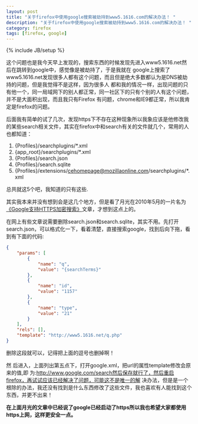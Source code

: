 ```yaml
---
layout: post
title: "关于firefox中使用google搜索被劫持到www5.1616.com的解决办法！ "
description: "关于firefox中使用google搜索被劫持到www5.1616.com的解决办法！ "
category: firefox
tags: [firefox, google]
---
```

{% include JB/setup %}

这个问题也是我今天早上发现的，搜索东西的时候发现先进入www5.1616.net然后在跳转到google中，感觉像是被劫持了，于是我就在 google上搜索了www5.1616.net发现很多人都有这个问题，而且但是绝大多数都认为是DNS被劫持的问题，但是我觉得不是这样，因为很多人 都和我的情况一样，出现问题的只有他一个，同一局域网下的别人都正常，同一社区下的只有个别的人有这个问题，并不是大面积出现，而且我只有Firefox 有问题，chrome和IE9都正常，所以我肯定是firefox的问题。

后面我有简单的试了几次，发现https下不存在这种现象所以我象应该是他修改我的某些search相关文件，其实在firefox中和search有关的文件就几个，常用的人也都知道：

1. {Profiles}/searchplugins/*.xml
2. {app_root}/searchplugins/*.xml
3. {Profiles}/search.json
4. {Profiles}/search.sqlite
5. {Profiles}/extensions/cehomepage@mozillaonline.com/searchplugins/*.xml

总共就这5个吧，我知道的只有这些.

其实我本来并没有想到会是这几个地方，但是看了月光在2010年5月的一片名为[《Google支持HTTPS加密搜索》](http://www.williamlong.info/archives/2186.html)文章，才想到这点上的。

在网上有些文章说需要删除search.json和search.sqlite，其实不用。先打开search.json，可以格式化一下，看着清楚，直接搜索google，找到后向下拖，看到有下面的代码:

```json
{
    "params": [
        {
            "name": "q",
            "value": "{searchTerms}"
        },
        {
            "name": "id",
            "value": "1157"
        },
        {
            "name": "type",
            "value": "21"
        }
    ],
    "rels": [],
    "template": "http://www5.1616.net/q.php"
}
```

删除这段就可以，记得把上面的逗号也删掉啊！

然 后进入，上面列出第五点下，打开google.xml，把url的属性template修改会原来的值,即 为:http://www.google.com/search然后保存就行了，然后重启firefox，再试试应该已经解决了问题，可能这不是唯一的解 决办法，但是是一个根除的办法，我还没有找到是什么东西修改了这些文件，我也喜欢有人能找到这个东西，并更不出来！

**在上面月光的文章中已经说了google已经启动了https所以我也希望大家都使用https上网，这样更安全一点。**